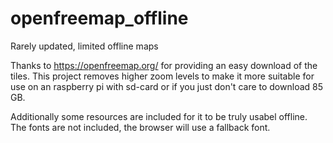 # openfreemap_offline
Rarely updated, limited offline maps

Thanks to https://openfreemap.org/ for providing an easy download of the tiles.
This project removes higher zoom levels to make it more suitable for use on an raspberry pi with
sd-card or if you just don't care to download 85 GB.

Additionally some resources are included for it to be truly usabel offline.
The fonts are not included, the browser will use a fallback font.
